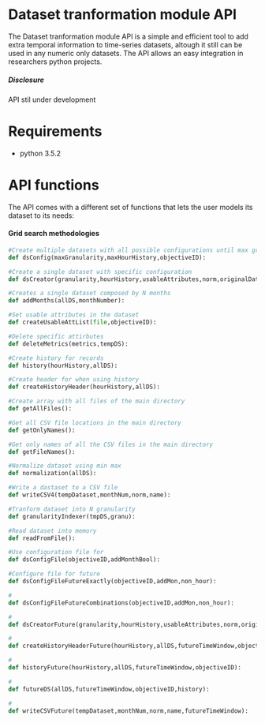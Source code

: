 # Dataset tranformation module API

The Dataset tranformation module API is a simple and efficient tool to add extra temporal information to time-series datasets, altough it still can be used in any numeric only datasets. The API allows an easy integration in researchers python projects.

##### Disclosure
API stil under development


# Requirements
- python 3.5.2

# API functions

The API comes with a different set of functions that lets the user models its dataset to its needs:

#### Grid search methodologies
```python
#Create multiple datasets with all possible configurations until max granularity and history
def dsConfig(maxGranularity,maxHourHistory,objectiveID):
```

```python
#Create a single dataset with specific configuration
def dsCreator(granularity,hourHistory,usableAttributes,norm,originalDataset,monthNum,objectiveID,name):
```

```python
#Creates a single dataset composed by N months
def addMonths(allDS,monthNumber):
```

```python
#Set usable attributes in the dataset
def createUsableAttList(file,objectiveID):
```

```python
#Delete specific attirbutes
def deleteMetrics(metrics,tempDS):
```


```python
#Create history for records
def history(hourHistory,allDS):
```


```python
#Create header for when using history
def createHistoryHeader(hourHistory,allDS):
```


```python
#Create array with all files of the main directory
def getAllFiles():
```


```python
#Get all CSV file locations in the main directory
def getOnlyNames():
```


```python
#Get only names of all the CSV files in the main directory
def getFileNames():
```

```python
#Normalize dataset using min max
def normalization(allDS):
```

```python
#Write a dastaset to a CSV file
def writeCSV4(tempDataset,monthNum,norm,name):
```

```python
#Tranform dataset into N granularity
def granularityIndexer(tmpDS,granu):
```

```python
#Read dataset into memory
def readFromFile():
```

```python
#Use configuration file for 
def dsConfigFile(objectiveID,addMonthBool):
```

```python
#Configure file for future
def dsConfigFileFutureExactly(objectiveID,addMon,non_hour):
```

```python
#
def dsConfigFileFutureCombinations(objectiveID,addMon,non_hour):
```

```python
#
def dsCreatorFuture(granularity,hourHistory,usableAttributes,norm,originalDataset,monthNum,objectiveID,name,futureTimeWindow,non_hour):
```

```python
#
def createHistoryHeaderFuture(hourHistory,allDS,futureTimeWindow,objectiveID):
```

```python
#
def historyFuture(hourHistory,allDS,futureTimeWindow,objectiveID):
```

```python
#
def futureDS(allDS,futureTimeWindow,objectiveID,history):
```

```python
#
def writeCSVFuture(tempDataset,monthNum,norm,name,futureTimeWindow):
```
